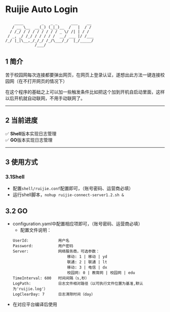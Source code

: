# Ruijie Auto Login
```
    ____        _   _ _      ___    __ 
   / __ \__  __(_) (_|_)__  /   |  / / 
  / /_/ / / / / / / / / _ \/ /| | / /  
 / _, _/ /_/ / / / / /  __/ ___ |/ /___
/_/ |_|\__,_/_/_/ /_/\___/_/  |_/_____/
             /___/                     
```


## 1 简介
苦于校园网每次连接都要弹出网页，在网页上登录认证，遂想出此方法一键连接校园网（在不打开网页的情况下）

在这个程序的基础之上可以加一些触发条件比如把这个加到开机自启动里面，这样以后开机就自动联网，不用手动联网了。
<hr>


## 2 当前进度

✅ **Shell**版本实现日志管理  
✅ **GO**版本实现日志管理

<hr/>

## 3 使用方式

### 3.1Shell
- 配置`shell/ruijie.conf`配置即可，（账号密码、运营商必填）
- 运行shell脚本，`nohup ruijie-connect-server1.2.sh &`

## 3.2 GO
- configuration.yaml中配置相应项即可，（账号密码、运营商必填）
    - 配置文件说明：
    ```
    UserId:             用户名
    Password:           用户密码
    Server:             网络服务商，可选参数：
                            移动: 1 | 移动 | yd
                            联通: 2 | 联通 | lt
                            移动: 3 | 电信 | dx
                            校园网: 0 | 教育网 | 校园网 | edu
    TimeInterval: 600   时间间隔（s,秒）
    LogPath:            日志文件相对路径（以可执行文件位置为基准,默认为'ruijie.log'）
    LogClearDay: 7      日志清除时间（day）
    ```
- 在对应平台编译后使用
